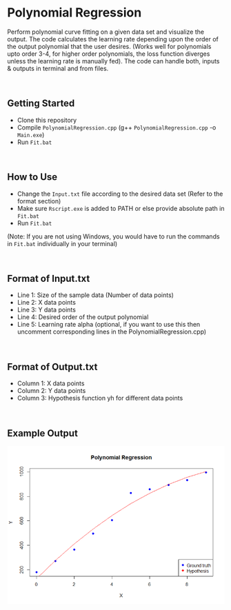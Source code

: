 # Polynomial Regression
Perform polynomial curve fitting on a given data set and visualize the output.
The code calculates the learning rate depending upon the order of the output polynomial that the user desires. (Works well for polynomials upto order 3-4, for higher order polynomials, the loss function diverges unless the learning rate is manually fed). The code can handle both, inputs & outputs in terminal and from files.

<br>

## Getting Started
* Clone this repository
* Compile ```PolynomialRegression.cpp``` (g++ ```PolynomialRegression.cpp``` -o ```Main.exe```)
* Run ```Fit.bat```

<br>

## How to Use
* Change the ```Input.txt``` file according to the desired data set (Refer to the format section)
* Make sure ```Rscript.exe``` is added to PATH or else provide absolute path in ```Fit.bat```
* Run ```Fit.bat```

(Note: If you are not using Windows, you would have to run the commands in ```Fit.bat``` individually in your terminal)

<br>

## Format of Input.txt
* Line 1: Size of the sample data (Number of data points)
* Line 2: X data points
* Line 3: Y data points
* Line 4: Desired order of the output polynomial
* Line 5: Learning rate alpha (optional, if you want to use this then uncomment corresponding lines in the PolynomialRegression.cpp)

<br>

## Format of Output.txt
* Column 1: X data points
* Column 2: Y data points
* Column 3: Hypothesis function yh for different data points

<br>

## Example Output
![](Example/Rplot.png)
